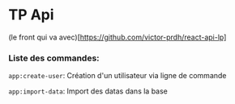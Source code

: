 # TP Api

(le front qui va avec)[https://github.com/victor-prdh/react-api-lp]


### Liste des commandes:

`app:create-user`: Création d'un utilisateur via ligne de commande

`app:import-data`: Import des datas dans la base
